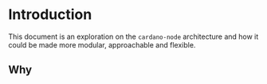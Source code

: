 # Introduction

This document is an exploration on the `cardano-node` architecture and how it could be made more modular, approachable and flexible.

## Why

